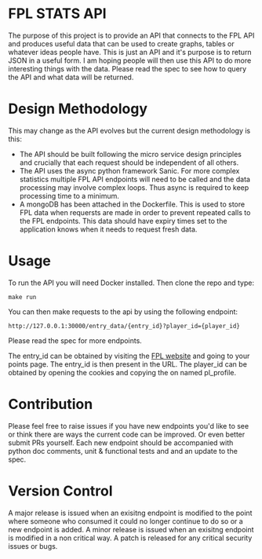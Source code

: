 # FPL STATS API

The purpose of this project is to provide an API that connects to the FPL API and produces useful data that can be used to create graphs, tables or whatever ideas people have. This is just an API and it's purpose is to return JSON in a useful form. I am hoping people will then use this API to do more interesting things with the data. Please read the spec to see how to query the API and what data will be returned.

# Design Methodology

This may change as the API evolves but the current design methodology is this:

 - The API should be built following the micro service design principles and crucially that each request should be independent of all others.
 - The API uses the async python framework Sanic. For more complex statistics multiple FPL API endpoints will need to be called and the data processing may involve complex loops. Thus async is required to keep processing time to a minimum.
 - A mongoDB has been attached in the Dockerfile. This is used to store FPL data when requersts are made in order to prevent repeated calls to the FPL endpoints. This data should have expiry times set to the application knows when it needs to request fresh data.

# Usage

To run the API you will need Docker installed. Then clone the repo and type:

    make run
 
 You can then make requests to the api by using the following endpoint:
 

    http://127.0.0.1:30000/entry_data/{entry_id}?player_id={player_id}

Please read the spec for more endpoints.

The entry_id can be obtained by visiting the [FPL website](https://fantasy.premierleague.com/) and going to your points page. The entry_id is then present in the URL. The player_id can be obtained by opening the cookies and copying the on named pl_profile.

# Contribution

Please feel free to raise issues if you have new endpoints you'd like to see or think there are ways the current code can be improved. Or even better submit PRs yourself. Each new endpoint should be accompanied with python doc comments, unit & functional tests and and an update to the spec.

# Version Control

A major release is issued when an exisitng endpoint is modified to the point where someone who consumed it could no longer continue to do so or a new endpoint is added. A minor release is issued when an exisitng endpoint is modified in a non critical way. A patch is released for any critical security issues or bugs.
